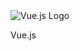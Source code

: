 <img src="/svg/skills/vue.svg" alt="Vue.js Logo" class="skill-image" />

<p class="skill-text">Vue.js</p>
